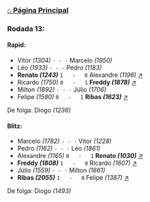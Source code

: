 ### [⌂ Página Principal](https://grupo-de-xadrez.github.io/)

### Rodada 13:

#### Rapid:

* Vitor *(1304)* `· - ·` Marcelo *(1950)*  
* Léo *(1933)* `· - ·` Pedro *(1183)*  
* **Renato *(1243)*** `1   -   0` Alexandre *(1196)* [↗](https://www.lichess.org/A0vx4YaX) 
* Ricardo *(1750)* `0   -   1` **Freddy *(1878)*** [↗](https://www.lichess.org/66oh7Iwv) 
* Milton *(1892)* `· - ·` Júlio *(1706)*  
* Felipe *(1590)* `0   -   1` **Ribas *(1623)*** [↗](https://www.lichess.org/uRPVrxNA) 

De folga: Diogo *(1236)*

#### Blitz:

* Marcelo *(1782)* `· - ·` Vitor *(1228)*  
* Pedro *(1162)* `· - ·` Léo *(1861)*  
* Alexandre *(1165)* `0   -   1` **Renato *(1030)*** [↗](https://www.lichess.org/nilwVslB) 
* **Freddy *(1808)*** `1   -   0` Ricardo *(1607)* [↗](https://www.lichess.org/H0bF30Ao) 
* Júlio *(1559)* `· - ·` Milton *(1661)*  
* **Ribas *(2055)*** `1   -   0` Felipe *(1387)* [↗](https://www.lichess.org/3HTXJBuX) 

De folga: Diogo *(1493)*

